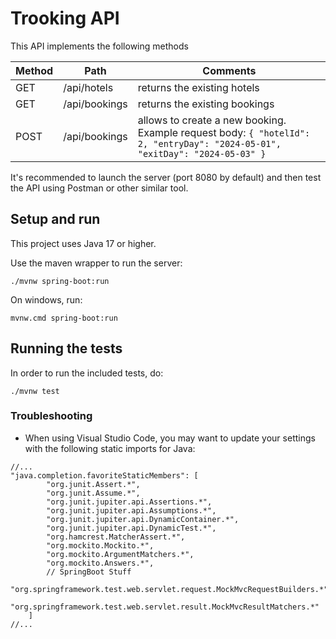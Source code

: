 # Trooking API

This API implements the following methods

| Method | Path | Comments |
|------- | ----| ---------|
| GET | /api/hotels | returns the existing hotels |
| GET | /api/bookings | returns the existing bookings |
| POST | /api/bookings | allows to create a new booking. Example request body: `{ "hotelId": 2, "entryDay": "2024-05-01", "exitDay": "2024-05-03" }` |

It's recommended to launch the server (port 8080 by default) and then test the API using Postman or other similar tool.


## Setup and run

This project uses Java 17 or higher.

Use the maven wrapper to run the server:

```
./mvnw spring-boot:run
```

On windows, run: 

```
mvnw.cmd spring-boot:run
```

## Running the tests

In order to run the included tests, do: 

```
./mvnw test
```


### Troubleshooting

- When using Visual Studio Code, you may want to update your settings with the following static imports for Java:

```
//...
"java.completion.favoriteStaticMembers": [
        "org.junit.Assert.*",
        "org.junit.Assume.*",
        "org.junit.jupiter.api.Assertions.*",
        "org.junit.jupiter.api.Assumptions.*",
        "org.junit.jupiter.api.DynamicContainer.*",
        "org.junit.jupiter.api.DynamicTest.*",
        "org.hamcrest.MatcherAssert.*",
        "org.mockito.Mockito.*",
        "org.mockito.ArgumentMatchers.*",
        "org.mockito.Answers.*",
        // SpringBoot Stuff
        "org.springframework.test.web.servlet.request.MockMvcRequestBuilders.*",
        "org.springframework.test.web.servlet.result.MockMvcResultMatchers.*"
    ]
//...
```

